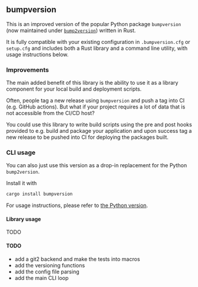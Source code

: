 ## bumpversion

This is an improved version of the popular Python package `bumpversion` (now maintained under [`bump2version`](https://github.com/c4urself/bump2version)) written in Rust.

It is fully compatible with your existing configuration in `.bumpversion.cfg` or `setup.cfg` and includes both a Rust library and a command line utility, with usage instructions below.

### Improvements
The main added benefit of this library is the ability to use it as a library component for your local build and deployment scripts.

Often, people tag a new release using `bumpversion` and push a tag into CI (e.g. GitHub actions).
But what if your project requires a lot of data that is not accessible from the CI/CD host?

You could use this library to write build scripts using the pre and post hooks provided to e.g. build and package your application and upon success tag a new release to be pushed into CI for deploying the packages built.

### CLI usage
You can also just use this version as a drop-in replacement for the Python `bump2version`.

Install it with
```bash
cargo install bumpversion
```

For usage instructions, please refer to [the Python version](https://github.com/c4urself/bump2version).

#### Library usage

TODO

#### TODO
- add a git2 backend and make the tests into macros
- add the versioning functions
- add the config file parsing
- add the main CLI loop
